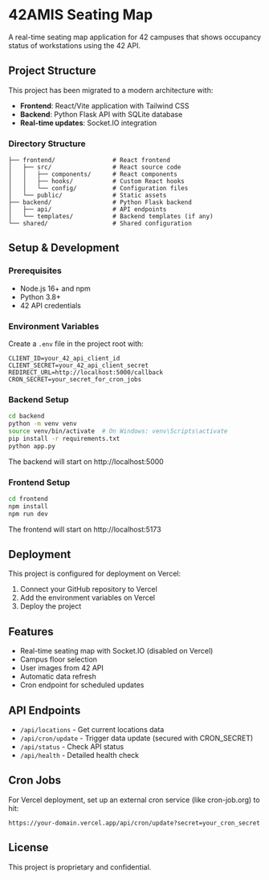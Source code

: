 # 42AMIS Seating Map

A real-time seating map application for 42 campuses that shows occupancy status of workstations using the 42 API.

## Project Structure

This project has been migrated to a modern architecture with:

- **Frontend**: React/Vite application with Tailwind CSS
- **Backend**: Python Flask API with SQLite database
- **Real-time updates**: Socket.IO integration

### Directory Structure

```
├── frontend/                # React frontend
│   ├── src/                 # React source code
│   │   ├── components/      # React components
│   │   ├── hooks/           # Custom React hooks
│   │   └── config/          # Configuration files
│   └── public/              # Static assets
├── backend/                 # Python Flask backend
│   ├── api/                 # API endpoints
│   └── templates/           # Backend templates (if any)
└── shared/                  # Shared configuration
```

## Setup & Development

### Prerequisites

- Node.js 16+ and npm
- Python 3.8+
- 42 API credentials

### Environment Variables

Create a `.env` file in the project root with:

```
CLIENT_ID=your_42_api_client_id
CLIENT_SECRET=your_42_api_client_secret
REDIRECT_URL=http://localhost:5000/callback
CRON_SECRET=your_secret_for_cron_jobs
```

### Backend Setup

```bash
cd backend
python -m venv venv
source venv/bin/activate  # On Windows: venv\Scripts\activate
pip install -r requirements.txt
python app.py
```

The backend will start on http://localhost:5000

### Frontend Setup

```bash
cd frontend
npm install
npm run dev
```

The frontend will start on http://localhost:5173

## Deployment

This project is configured for deployment on Vercel:

1. Connect your GitHub repository to Vercel
2. Add the environment variables on Vercel
3. Deploy the project

## Features

- Real-time seating map with Socket.IO (disabled on Vercel)
- Campus floor selection
- User images from 42 API
- Automatic data refresh
- Cron endpoint for scheduled updates

## API Endpoints

- `/api/locations` - Get current locations data
- `/api/cron/update` - Trigger data update (secured with CRON_SECRET)
- `/api/status` - Check API status
- `/api/health` - Detailed health check

## Cron Jobs

For Vercel deployment, set up an external cron service (like cron-job.org) to hit:

```
https://your-domain.vercel.app/api/cron/update?secret=your_cron_secret
```

## License

This project is proprietary and confidential.

